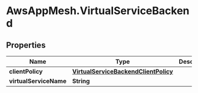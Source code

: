 # AwsAppMesh.VirtualServiceBackend

## Properties

Name | Type | Description | Notes
------------ | ------------- | ------------- | -------------
**clientPolicy** | [**VirtualServiceBackendClientPolicy**](VirtualServiceBackendClientPolicy.md) |  | [optional] 
**virtualServiceName** | **String** |  | 


